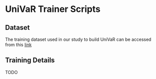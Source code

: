 # UniVaR Trainer Scripts

## Dataset
The training dataset used in our study to build UniVaR can be accessed from this [link](https://drive.google.com/file/d/1bnBkGQz6EhJZfY4FLLmCgIHSvj_k_V_8/view?usp=sharing)

## Training Details
TODO